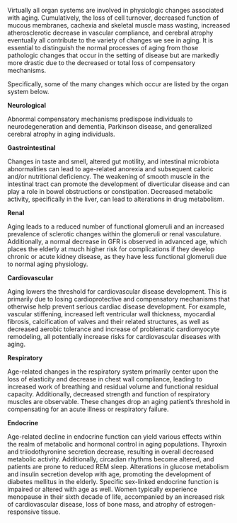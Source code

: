 Virtually all organ systems are involved in physiologic changes associated with aging. Cumulatively, the loss of cell turnover, decreased function of mucous membranes, cachexia and skeletal muscle mass wasting, increased atherosclerotic decrease in vascular compliance, and cerebral atrophy eventually all contribute to the variety of changes we see in aging. It is essential to distinguish the normal processes of aging from those pathologic changes that occur in the setting of disease but are markedly more drastic due to the decreased or total loss of compensatory mechanisms.

Specifically, some of the many changes which occur are listed by the organ system below.

**Neurological**

Abnormal compensatory mechanisms predispose individuals to neurodegeneration and dementia, Parkinson disease, and generalized cerebral atrophy in aging individuals.

**Gastrointestinal**

Changes in taste and smell, altered gut motility, and intestinal microbiota abnormalities can lead to age-related anorexia and subsequent caloric and/or nutritional deficiency. The weakening of smooth muscle in the intestinal tract can promote the development of diverticular disease and can play a role in bowel obstructions or constipation. Decreased metabolic activity, specifically in the liver, can lead to alterations in drug metabolism.

**Renal**

Aging leads to a reduced number of functional glomeruli and an increased prevalence of sclerotic changes within the glomeruli or renal vasculature. Additionally, a normal decrease in GFR is observed in advanced age, which places the elderly at much higher risk for complications if they develop chronic or acute kidney disease, as they have less functional glomeruli due to normal aging physiology.

**Cardiovascular**

Aging lowers the threshold for cardiovascular disease development. This is primarily due to losing cardioprotective and compensatory mechanisms that otherwise help prevent serious cardiac disease development. For example, vascular stiffening, increased left ventricular wall thickness, myocardial fibrosis, calcification of valves and their related structures, as well as decreased aerobic tolerance and increase of problematic cardiomyocyte remodeling, all potentially increase risks for cardiovascular diseases with aging.

**Respiratory**

Age-related changes in the respiratory system primarily center upon the loss of elasticity and decrease in chest wall compliance, leading to increased work of breathing and residual volume and functional residual capacity. Additionally, decreased strength and function of respiratory muscles are observable. These changes drop an aging patient’s threshold in compensating for an acute illness or respiratory failure.

**Endocrine**

Age-related decline in endocrine function can yield various effects within the realm of metabolic and hormonal control in aging populations. Thyroxin and triiodothyronine secretion decrease, resulting in overall decreased metabolic activity. Additionally, circadian rhythms become altered, and patients are prone to reduced REM sleep. Alterations in glucose metabolism and insulin secretion develop with age, promoting the development of diabetes mellitus in the elderly. Specific sex-linked endocrine function is impaired or altered with age as well. Women typically experience menopause in their sixth decade of life, accompanied by an increased risk of cardiovascular disease, loss of bone mass, and atrophy of estrogen-responsive tissue.
